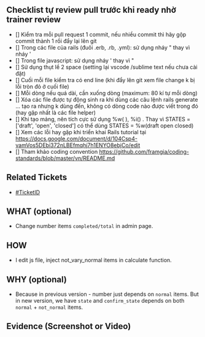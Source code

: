 ## Checklist tự review pull trước khi ready nhờ trainer review
- [] Kiểm tra mỗi pull request 1 commit, nếu nhiều commit thì hãy gộp commit thành 1 rồi đẩy lại lên git
- [] Trong các file của rails (đuôi .erb, .rb, .yml): sử dụng nháy " thay vì nháy '
- [] Trong file javascript: sử dụng nháy ' thay vì "
- [] Sử dụng thụt lề 2 space (setting lại vscode /sublime text nếu chưa cài đặt)
- [] Cuối mỗi file kiểm tra có end line (khi đẩy lên git xem file change k bị lỗi tròn đỏ ở cuối file)
- [] Mỗi dòng nếu quá dài, cần xuống dòng (maximum: 80 kí tự mỗi dòng)
- [] Xóa các file được tự động sinh ra khi dùng các câu lệnh rails generate ... tạo ra nhưng k dùng đến, không có dòng code nào được viết trong đó (hay gặp nhất là các file helper)
- [] Khi tạo mảng, nên tích cực sử dụng %w( ), %i() . Thay vì STATES = ['draft', 'open', 'closed'] có thể dùng STATES = %w(draft open closed)
- [] Xem các lỗi hay gặp khi triển khai Rails tutorial tại https://docs.google.com/document/d/104Csp4-vamVos5DEbi372nLBEfmqhj7h1ENYO8ebjCo/edit
- [] Tham khảo coding convention https://github.com/framgia/coding-standards/blob/master/vn/README.md

## Related Tickets
- [#TicketID](https://edu-redmine.sun-asterisk.vn/issues/???)

## WHAT (optional)
- Change number items `completed/total` in admin page.

## HOW
- I edit js file, inject not_vary_normal items in calculate function.

## WHY (optional)
- Because in previous version - number just depends on `normal` items. But in new version, we have `state` and `confirm_state` depends on both `normal` + `not_normal` items.

## Evidence (Screenshot or Video)
